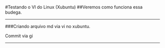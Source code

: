 #Testando o VI do Linux (Xubuntu)
##Veremos como funciona essa budega.

---

###Criando arquivo md via vi no xubuntu.

Commit via gi































---
























